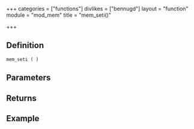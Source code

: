 +++
categories = ["functions"]
divlikes = ["bennugd"]
layout = "function"
module = "mod_mem"
title = "mem_seti()"

+++

## Definition

    mem_seti ( )

## Parameters

## Returns

## Example
